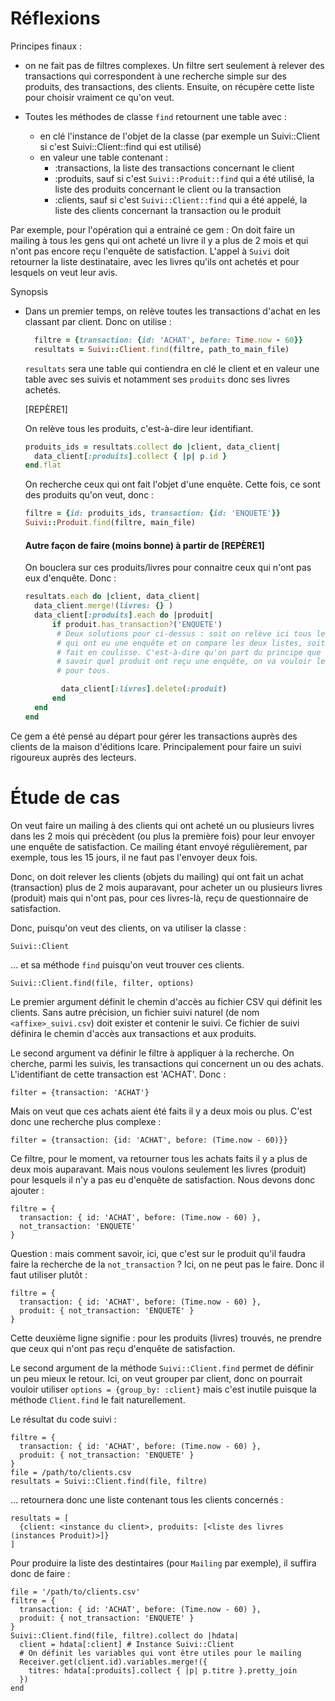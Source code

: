 # Réflexions

Principes finaux :

* on ne fait pas de filtres complexes. Un filtre sert seulement à relever des transactions qui correspondent à une recherche simple sur des produits, des transactions, des clients. Ensuite, on récupère cette liste pour choisir vraiment ce qu'on veut.

* Toutes les méthodes de classe `find` retournent une table avec :
  * en clé l'instance de l'objet de la classe (par exemple un Suivi::Client si c'est Suivi::Client::find qui est utilisé)
  * en valeur une table contenant :
    * :transactions, la liste des transactions concernant le client
    * :produits, sauf si c'est `Suivi::Produit::find` qui a été utilisé, la liste des produits concernant le client ou la transaction
    * :clients, sauf si c'est `Suivi::Client::find` qui a été appelé, la liste des clients concernant la transaction ou le produit

Par exemple, pour l'opération qui a entrainé ce gem :
On doit faire un mailing à tous les gens qui ont acheté un livre il y a plus de 2 mois et qui n'ont pas encore reçu l'enquête de satisfaction. L'appel à `Suivi` doit retourner la liste destinataire, avec les livres qu'ils ont achetés et pour lesquels on veut leur avis.

Synopsis
- Dans un premier temps, on relève toutes les transactions d'achat en les classant par client. Donc on utilise :

  ~~~ruby
    filtre = {transaction: {id: 'ACHAT', before: Time.now - 60}}
    resultats = Suivi::Client.find(filtre, path_to_main_file)
  ~~~

  `resultats` sera une table qui contiendra en clé le client et en valeur une table avec ses suivis et notamment ses `produits` donc ses livres achetés.

  \[REPÈRE1]

  On relève tous les produits, c'est-à-dire leur identifiant.

  ~~~ruby
  produits_ids = resultats.collect do |client, data_client|
    data_client[:produits].collect { |p| p.id }
  end.flat
  ~~~

  On recherche ceux qui ont fait l'objet d'une enquête. Cette fois, ce sont des produits qu'on veut, donc :

  ~~~ruby
  filtre = {id: produits_ids, transaction: {id: 'ENQUETE'}}
  Suivi::Produit.find(filtre, main_file)
  ~~~

  #### Autre façon de faire (moins bonne) à partir de \[REPÈRE1]

  On bouclera sur ces produits/livres pour connaitre ceux qui n'ont pas eux d'enquête. Donc :

  ~~~ruby
  resultats.each do |client, data_client|
    data_client.merge!(livres: {} )
    data_client[:produits].each do |produit|
        if produit.has_transaction?('ENQUETE') 
         # Deux solutions pour ci-dessus : soit on relève ici tous les produits
         # qui ont eu une enquête et on compare les deux listes, soit on le
         # fait en coulisse. C'est-à-dire qu'on part du principe que si on veut
         # savoir quel produit ont reçu une enquête, on va vouloir le savoir
         # pour tous.

          data_client[:livres].delete(:produit)
        end
    end
  end
  ~~~


Ce gem a été pensé au départ pour gérer les transactions auprès des clients de la maison d'éditions Icare. Principalement pour faire un suivi rigoureux auprès des lecteurs.

# Étude de cas

On veut faire un mailing à des clients qui ont acheté un ou plusieurs livres dans les 2 mois qui précèdent (ou plus la première fois) pour leur envoyer une enquête de satisfaction.
Ce mailing étant envoyé régulièrement, par exemple, tous les 15 jours, il ne faut pas l'envoyer deux fois.

Donc, on doit relever les clients (objets du mailing) qui ont fait un achat (transaction) plus de 2 mois auparavant, pour acheter un ou plusieurs livres (produit) mais qui n'ont pas, pour ces livres-là, reçu de questionnaire de satisfaction.

Donc, puisqu'on veut des clients, on va utiliser la classe :

~~~
Suivi::Client
~~~

… et sa méthode `find` puisqu'on veut trouver ces clients.

~~~
Suivi::Client.find(file, filter, options)
~~~

Le premier argument définit le chemin d'accès au fichier CSV qui définit les clients. Sans autre précision, un fichier suivi naturel (de nom `<affixe>_suivi.csv`) doit exister et contenir le suivi. Ce fichier de suivi définira le chemin d'accès aux transactions et aux produits.

Le second argument va définir le filtre à appliquer à la recherche. On cherche, parmi les suivis, les transactions qui concernent un ou des achats. L'identifiant de cette transaction est 'ACHAT'. Donc :

~~~
filter = {transaction: 'ACHAT'}
~~~

Mais on veut que ces achats aient été faits il y a deux mois ou plus. C'est donc une recherche plus complexe :

~~~
filter = {transaction: {id: 'ACHAT', before: (Time.now - 60)}}
~~~

Ce filtre, pour le moment, va retourner tous les achats faits il y a plus de deux mois auparavant. Mais nous voulons seulement les livres (produit) pour lesquels il n'y a pas eu d'enquête de satisfaction. Nous devons donc ajouter :

~~~
filtre = {
  transaction: { id: 'ACHAT', before: (Time.now - 60) },
  not_transaction: 'ENQUETE'
}
~~~

Question : mais comment savoir, ici, que c'est sur le produit qu'il faudra faire la recherche de la `not_transaction` ? Ici, on ne peut pas le faire. Donc il faut utiliser plutôt :

~~~
filtre = {
  transaction: { id: 'ACHAT', before: (Time.now - 60) },
  produit: { not_transaction: 'ENQUETE' }
}
~~~

Cette deuxième ligne signifie : pour les produits (livres) trouvés, ne prendre que ceux qui n'ont pas reçu d'enquête de satisfaction.

Le second argument de la méthode `Suivi::Client.find` permet de définir un peu mieux le retour. Ici, on veut grouper par client, donc on pourrait vouloir utiliser `options = {group_by: :client}` mais c'est inutile puisque la méthode `Client.find` le fait naturellement.

Le résultat du code suivi :

~~~
filtre = {
  transaction: { id: 'ACHAT', before: (Time.now - 60) },
  produit: { not_transaction: 'ENQUETE' }
}
file = /path/to/clients.csv
resultats = Suivi::Client.find(file, filtre)

~~~

… retournera donc une liste contenant tous les clients concernés :

~~~
resultats = [
  {client: <instance du client>, produits: [<liste des livres (instances Produit)>]}
]
~~~

Pour produire la liste des destintaires (pour `Mailing` par exemple), il suffira donc de faire :

~~~
file = '/path/to/clients.csv'
filtre = {
  transaction: { id: 'ACHAT', before: (Time.now - 60) },
  produit: { not_transaction: 'ENQUETE' }
}
Suivi::Client.find(file, filtre).collect do |hdata|
  client = hdata[:client] # Instance Suivi::Client
  # On définit les variables qui vont être utiles pour le mailing
  Receiver.get(client.id).variables.merge!({
    titres: hdata[:produits].collect { |p| p.titre }.pretty_join 
  })
end
~~~
